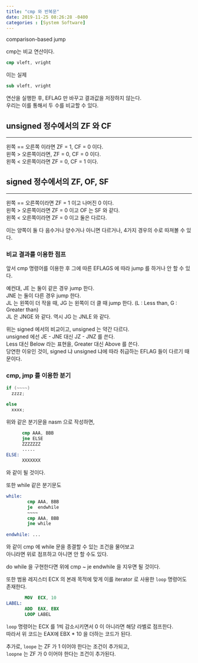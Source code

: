 ```yaml
---
title: "cmp 와 반복문"
date: 2019-11-25 08:26:28 -0400
categories : [System Software]
---
```



comparison-based jump  

cmp는 비교 연산이다.  

```nasm
cmp vleft, vright
```

이는 실제
```nasm
sub vleft, vright
```
연산을 실행한 후, EFLAG 만 바꾸고 결과값을 저장하지 않는다.  
우리는 이를 통해서 두 수를 비교할 수 있다.  


## unsigned 정수에서의 ZF 와 CF
---  
왼쪽 == 오른쪽 이라면 ZF = 1, CF = 0 이다.  
왼쪽 > 오른쪽이라면, ZF = 0, CF = 0 이다.  
왼쪽 < 오른쪽이라면 ZF = 0, CF = 1 이다.  


## signed 정수에서의 ZF, OF, SF
---
왼쪽 == 오른쪽이라면 ZF = 1 이고 나머진 0 이다.  
왼쪽 > 오른쪽이라면 ZF = 0 이고 OF 는 SF 와 같다.  
왼쪽 < 오른쪽이라면 ZF = 0 이고 둘은 다르다.    


이는 양쪽이 둘 다 음수거나 양수거나 아니면 다르거나, 4가지 경우의 수로 따져볼 수 있다.  



### 비교 결과를 이용한 점프  

앞서 cmp 명령어를 이용한 후 그에 따른 EFLAGS 에 따라 jump 를 하거나 안 할 수 있다.  

예컨대, JE 는 둘이 같은 경우 jump 한다.  
JNE 는 둘이 다른 경우 jump 한다.  
JL 는 왼쪽이 더 작을 때, JG 는 왼쪽이 더 클 때 jump 한다. (L : Less than, G : Greater than)  
JL 은 JNGE 와 같다. 역시 JG 는 JNLE 와 같다.  


위는 signed 에서의 비교이고, unsigned 는 약간 다르다.  
unsigned 에선 JE - JNE 대신 JZ - JNZ 를 쓴다.  
Less 대신 Below 라는 표현을, Greater 대신 Above 를 쓴다.  
당연한 이유인 것이, signed 냐 unsigned 냐에 따라 취급하는 EFLAG 들이 다르기 때문이다.  



### cmp, jmp 를 이용한 분기

```c
if (~~~~)
  zzzz;

else 
  xxxx;
```

위와 같은 분기문을 nasm 으로 작성하면,  

```nasm
      cmp AAA, BBB
      jne ELSE
      ZZZZZZZ
      .....
ELSE: 
      XXXXXXX
```

와 같이 될 것이다.
  
  
  
  
또한 while 같은 분기문도  

```nasm
while:  
        cmp AAA, BBB
        je  endwhile
        ~~~~
        cmp AAA, BBB
        jne while
        
endwhile: ...
```

와 같이 cmp 에 while 문을 종결할 수 있는 조건을 물어보고  
아니라면 위로 점프하고 아니면 안 할 수도 있다.  

do while 을 구현한다면 위에 cmp ~ je endwhile 을 지우면 될 것이다.  
  
  
  
또한 범용 레지스터 ECX 의 본래 목적에 맞게 이를 iterator 로 사용한 `loop` 명령어도 존재한다.  

```nasm
       MOV  ECX, 10
LABEL: 
       ADD  EAX, EBX
       LOOP LABEL
```

`loop` 명령어는 ECX 를 1씩 감소시키면서 0 이 아니라면 해당 라벨로 점프한다.  
따라서 위 코드는 EAX에 EBX * 10 을 더하는 코드가 된다.  
  
추가로, `loope` 는 ZF 가 1 이어야 한다는 조건이 추가되고,  
`loopne` 는 ZF 가 0 이어야 한다는 조건이 추가된다.  
